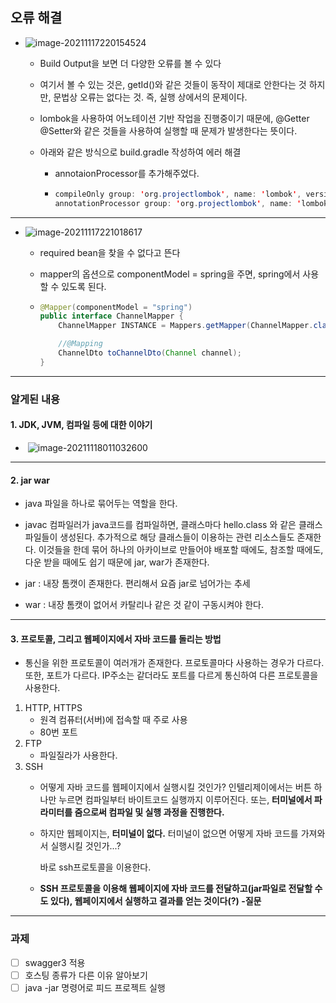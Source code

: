 ## 오류 해결

- ![image-20211117220154524](C:\Users\4545a\AppData\Roaming\Typora\typora-user-images\image-20211117220154524.png)
  - Build Output을 보면 더 다양한 오류를 볼 수 있다
  
  - 여기서 볼 수 있는 것은, getId()와 같은 것들이 동작이 제대로 안한다는 것
    하지만, 문법상 오류는 없다는 것.
    즉, 실행 상에서의 문제이다.
    
  - lombok을 사용하여 어노테이션 기반 작업을 진행중이기 때문에, @Getter @Setter와 같은 것들을 사용하여 실행할 때 문제가 발생한다는 뜻이다.
  
  - 아래와 같은 방식으로 build.gradle 작성하여 에러 해결
  
    - annotaionProcessor를 추가해주었다.
  
    - ```java
      compileOnly group: 'org.projectlombok', name: 'lombok', version: '1.18.12'
      annotationProcessor group: 'org.projectlombok', name: 'lombok', version: '1.18.12'
      ```

---

- ![image-20211117221018617](C:\Users\4545a\AppData\Roaming\Typora\typora-user-images\image-20211117221018617.png)

  - required bean을 찾을 수 없다고 뜬다
  - mapper의 옵션으로 componentModel = spring을 주면, spring에서 사용할 수 있도록 된다.

  - ```java
    @Mapper(componentModel = "spring")
    public interface ChannelMapper {
        ChannelMapper INSTANCE = Mappers.getMapper(ChannelMapper.class);
    
        //@Mapping
        ChannelDto toChannelDto(Channel channel);
    }
    ```

---

### 알게된 내용

#### 1. JDK, JVM, 컴파일 등에 대한 이야기

- ​	![image-20211118011032600](C:\Users\4545a\AppData\Roaming\Typora\typora-user-images\image-20211118011032600.png)

---

#### 2. jar war

- java 파일을 하나로 묶어두는 역할을 한다. 
- javac 컴파일러가 java코드를 컴파일하면, 클래스마다 hello.class 와 같은 클래스 파일들이 생성된다. 추가적으로 해당 클래스들이 이용하는 관련 리소스들도 존재한다. 이것들을 한데 묶어 하나의 아카이브로 만들어야 배포할 때에도, 참조할 때에도, 다운 받을 때에도 쉽기 때문에 jar, war가 존재한다.

- jar : 내장 톰캣이 존재한다. 편리해서 요즘 jar로 넘어가는 추세
- war : 내장 톰캣이 없어서 카탈리나 같은 것 같이 구동시켜야 한다.

---

#### 3. 프로토콜, 그리고 웹페이지에서 자바 코드를 돌리는 방법

- 통신을 위한 프로토콜이 여러개가 존재한다. 프로토콜마다 사용하는 경우가 다르다. 또한, 포트가 다르다. IP주소는 같더라도 포트를 다르게 통신하여 다른 프로토콜을 사용한다.

1. HTTP, HTTPS
   - 원격 컴퓨터(서버)에 접속할 때 주로 사용
   - 80번 포트
2. FTP
   - 파일질라가 사용한다.
3. SSH
   - 어떻게 자바 코드를 웹페이지에서 실행시킬 것인가? 
     인텔리제이에서는 버튼 하나만 누르면 컴파일부터 바이트코드 실행까지 이루어진다. 또는, **터미널에서 파라미터를 줌으로써 컴파일 및 실행 과정을 진행한다.**
   - 하지만 웹페이지는, **터미널이 없다.** 
     터미널이 없으면 어떻게 자바 코드를 가져와서 실행시킬 것인가...? 
   
     바로 ssh프로토콜을 이용한다.
   - **SSH 프로토콜을 이용해 웹페이지에 자바 코드를 전달하고(jar파일로 전달할 수도 있다), 웹페이지에서 실행하고 결과를 얻는 것이다(?) -질문**

---

### 과제

- [ ] swagger3 적용
- [ ] 호스팅 종류가 다른 이유 알아보기
- [ ] java -jar 명령어로 피드 프로젝트 실행

